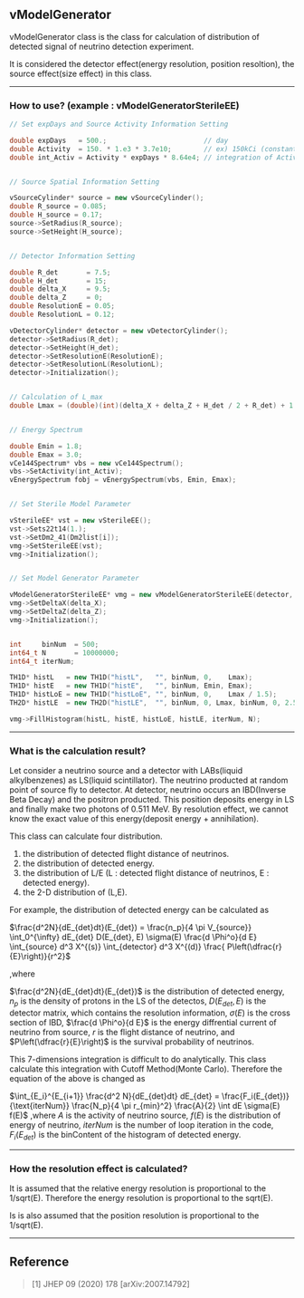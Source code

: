 ## vModelGenerator

vModelGenerator class is the class for calculation of distribution of detected signal of neutrino detection experiment.

It is considered the detector effect(energy resolution, position resoltion), the source effect(size effect) in this class.


--------------------

### How to use? (example : vModelGeneratorSterileEE)

``` C++
// Set expDays and Source Activity Information Setting

double expDays   = 500.;                        // day
double Activity  = 150. * 1.e3 * 3.7e10;        // ex) 150kCi (constant)
double int_Activ = Activity * expDays * 8.64e4; // integration of Activity


// Source Spatial Information Setting

vSourceCylinder* source = new vSourceCylinder();
double R_source = 0.085;
double H_source = 0.17;
source->SetRadius(R_source);
source->SetHeight(H_source);


// Detector Information Setting

double R_det       = 7.5;
double H_det       = 15;
double delta_X     = 9.5;
double delta_Z     = 0;
double ResolutionE = 0.05;
double ResolutionL = 0.12;

vDetectorCylinder* detector = new vDetectorCylinder();
detector->SetRadius(R_det);
detector->SetHeight(H_det);
detector->SetResolutionE(ResolutionE);
detector->SetResolutionL(ResolutionL);
detector->Initialization();


// Calculation of L_max
double Lmax = (double)(int)(delta_X + delta_Z + H_det / 2 + R_det) + 1.;


// Energy Spectrum

double Emin = 1.8;
double Emax = 3.0;
vCe144Spectrum* vbs = new vCe144Spectrum();
vbs->SetActivity(int_Activ);
vEnergySpectrum fobj = vEnergySpectrum(vbs, Emin, Emax);


// Set Sterile Model Parameter

vSterileEE* vst = new vSterileEE();
vst->Sets22t14(1.);
vst->SetDm2_41(Dm2list[i]);
vmg->SetSterileEE(vst);
vmg->Initialization();


// Set Model Generator Parameter

vModelGeneratorSterileEE* vmg = new vModelGeneratorSterileEE(detector, source, fobj);
vmg->SetDeltaX(delta_X);
vmg->SetDeltaZ(delta_Z);
vmg->Initialization();


int     binNum  = 500;
int64_t N       = 10000000;
int64_t iterNum;

TH1D* histL   = new TH1D("histL",   "", binNum, 0,    Lmax);
TH1D* histE   = new TH1D("histE",   "", binNum, Emin, Emax);
TH1D* histLoE = new TH1D("histLoE", "", binNum, 0,    Lmax / 1.5);
TH2D* histLE  = new TH2D("histLE",  "", binNum, 0, Lmax, binNum, 0, 2.5);

vmg->FillHistogram(histL, histE, histLoE, histLE, iterNum, N);

```


--------------------

### What is the calculation result?

Let consider a neutrino source and a detector with LABs(liquid alkylbenzenes) as LS(liquid scintillator).
The neutrino producted at random point of source fly to detector.
At detector, neutrino occurs an IBD(Inverse Beta Decay) and the positron producted.
This position deposits energy in LS and finally make two photons of 0.511 MeV.
By resolution effect, we cannot know the exact value of this energy(deposit energy + annihilation).

This class can calculate four distribution.
1. the distribution of detected flight distance of neutrinos.
2. the distribution of detected energy.
3. the distribution of L/E (L : detected flight distance of neutrinos, E : detected energy).
4. the 2-D distribution of (L,E).

For example, the distribution of detected energy can be calculated as

$\frac{d^2N}{dE_{det}dt}(E_{det}) = \frac{n_p}{4 \pi V_{source}} \int_0^{\infty} dE_{det} D(E_{det}, E) \sigma(E) \frac{d \Phi^o}{d E} \int_{source} d^3 X^{(s)} \int_{detector} d^3 X^{(d)} \frac{ P\left(\dfrac{r}{E}\right)}{r^2}$

,where

$\frac{d^2N}{dE_{det}dt}(E_{det})$ is the distribution of detected energy,
$n_p$ is the density of protons in the LS of the detectos,
$D(E_{det}, E)$ is the detector matrix, which contains the resolution information,
$\sigma(E)$ is the cross section of IBD,
$\frac{d \Phi^o}{d E}$ is the energy diffrential current of neutrino from source,
$r$ is the flight distance of neutrino, and
$P\left(\dfrac{r}{E}\right)$ is the survival probability of neutrinos.

This 7-dimensions integration is difficult to do analytically.
This class calculate this integration with Cutoff Method(Monte Carlo).
Therefore the equation of the above is changed as

$\int_{E_i}^{E_{i+1}} \frac{d^2 N}{dE_{det}dt} dE_{det} = \frac{F_i(E_{det})}{\text{iterNum}} \frac{N_p}{4 \pi r_{min}^2} \frac{A}{2} \int dE \sigma(E) f(E)$
,where
$A$ is the activity of neutrino source,
$f(E)$ is the distribution of energy of neutrino,
$iterNum$ is the number of loop iteration in the code,
$F_i(E_{det})$ is the binContent of the histogram of detected energy.


--------------------

### How the resolution effect is calculated?

It is assumed that the relative energy resolution is proportional to the 1/sqrt(E).
Therefore the energy resolution is proportional to the sqrt(E).

Is is also assumed that the position resolution is proportional to the 1/sqrt(E).


--------------------
## Reference
>[1] JHEP 09 (2020) 178 [arXiv:2007.14792]
